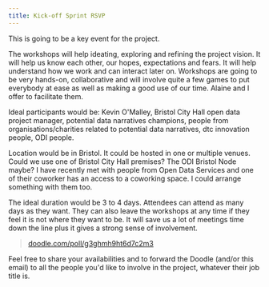 ```yaml
---
title: Kick-off Sprint RSVP
---
```


This is going to be a key event for the project.

The workshops will help ideating, exploring and refining the project vision. It will help us know each other, our hopes, expectations and fears. It will help understand how we work and can interact later on.
Workshops are going to be very hands-on, collaborative and will involve quite a few games to put everybody at ease as well as making a good use of our time. Alaine and I offer to facilitate them.

Ideal participants would be: Kevin O'Malley, Bristol City Hall open data project manager, potential data narratives champions, people from organisations/charities related to potential data narratives, dtc innovation people, ODI people.

Location would be in Bristol. It could be hosted in one or multiple venues.
Could we use one of Bristol City Hall premises? The ODI Bristol Node maybe?
I have recently met with people from Open Data Services and one of their coworker has an access to a coworking space. I could arrange something with them too.

The ideal duration would be 3 to 4 days. Attendees can attend as many days as they want. They can also leave the workshops at any time if they feel it is not where they want to be. It will save us a lot of meetings time down the line plus it gives a strong sense of involvement.

> [doodle.com/poll/g3ghmh9ht6d7c2m3][]

Feel free to share your availabilities and to forward the Doodle (and/or this email) to all the people you'd like to involve in the project, whatever their job title is.

[doodle.com/poll/g3ghmh9ht6d7c2m3]: https://doodle.com/poll/g3ghmh9ht6d7c2m3

